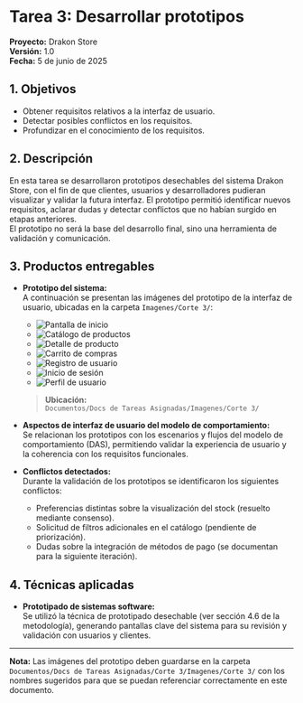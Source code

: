# Tarea 3: Desarrollar prototipos

**Proyecto:** Drakon Store  
**Versión:** 1.0  
**Fecha:** 5 de junio de 2025

## 1. Objetivos

- Obtener requisitos relativos a la interfaz de usuario.
- Detectar posibles conflictos en los requisitos.
- Profundizar en el conocimiento de los requisitos.

## 2. Descripción

En esta tarea se desarrollaron prototipos desechables del sistema Drakon Store, con el fin de que clientes, usuarios y desarrolladores pudieran visualizar y validar la futura interfaz. El prototipo permitió identificar nuevos requisitos, aclarar dudas y detectar conflictos que no habían surgido en etapas anteriores.  
El prototipo no será la base del desarrollo final, sino una herramienta de validación y comunicación.

## 3. Productos entregables

- **Prototipo del sistema:**  
  A continuación se presentan las imágenes del prototipo de la interfaz de usuario, ubicadas en la carpeta `Imagenes/Corte 3/`:

  - ![Pantalla de inicio](../Imagenes/Corte%203/prototipo_inicio.png)
  - ![Catálogo de productos](../Imagenes/Corte%203/prototipo_catalogo.png)
  - ![Detalle de producto](../Imagenes/Corte%203/prototipo_detalle_producto.png)
  - ![Carrito de compras](../Imagenes/Corte%203/prototipo_carrito.png)
  - ![Registro de usuario](../Imagenes/Corte%203/prototipo_registro.png)
  - ![Inicio de sesión](../Imagenes/Corte%203/prototipo_login.png)
  - ![Perfil de usuario](../Imagenes/Corte%203/prototipo_perfil_usuario.png)

  > **Ubicación:**  
  > `Documentos/Docs de Tareas Asignadas/Imagenes/Corte 3/`

- **Aspectos de interfaz de usuario del modelo de comportamiento:**  
  Se relacionan los prototipos con los escenarios y flujos del modelo de comportamiento (DAS), permitiendo validar la experiencia de usuario y la coherencia con los requisitos funcionales.

- **Conflictos detectados:**  
  Durante la validación de los prototipos se identificaron los siguientes conflictos:
  - Preferencias distintas sobre la visualización del stock (resuelto mediante consenso).
  - Solicitud de filtros adicionales en el catálogo (pendiente de priorización).
  - Dudas sobre la integración de métodos de pago (se documentan para la siguiente iteración).

## 4. Técnicas aplicadas

- **Prototipado de sistemas software:**  
  Se utilizó la técnica de prototipado desechable (ver sección 4.6 de la metodología), generando pantallas clave del sistema para su revisión y validación con usuarios y clientes.

---

**Nota:** Las imágenes del prototipo deben guardarse en la carpeta `Documentos/Docs de Tareas Asignadas/Corte 3/Imagenes/Corte 3/` con los nombres sugeridos para que se puedan referenciar correctamente en este documento.

